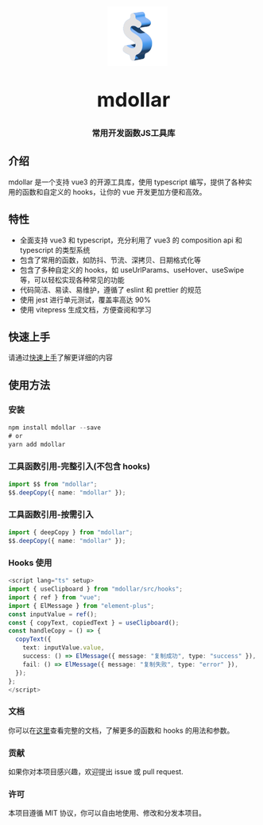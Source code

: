 <p align="center">
    <img alt="logo" src="./public/logo.png" width="120" height="120" style="margin-bottom: 10px;">
</p>
<h3 align="center" style="margin: 30px 0 30px;font-weight: bold;font-size:40px;">mdollar</h3>
<h3 align="center">常用开发函数JS工具库</h3>

## 介绍

mdollar 是一个支持 vue3 的开源工具库，使用 typescript 编写，提供了各种实用的函数和自定义的 hooks，让你的 vue 开发更加方便和高效。


## 特性

- 全面支持 vue3 和 typescript，充分利用了 vue3 的 composition api 和 typescript 的类型系统
- 包含了常用的函数，如防抖、节流、深拷贝、日期格式化等
- 包含了多种自定义的 hooks，如 useUrlParams、useHover、useSwipe 等，可以轻松实现各种常见的功能
- 代码简洁、易读、易维护，遵循了 eslint 和 prettier 的规范
- 使用 jest 进行单元测试，覆盖率高达 90%
- 使用 vitepress 生成文档，方便查阅和学习

## 快速上手

请通过[快速上手](https://baikebaba.gitee.io/mdollar/guide/install)了解更详细的内容

## 使用方法

### 安装

```ts
npm install mdollar --save
# or
yarn add mdollar
```

### 工具函数引用-完整引入(不包含 hooks)

```typescript
import $$ from "mdollar";
$$.deepCopy({ name: "mdollar" });
```

### 工具函数引用-按需引入

```typescript
import { deepCopy } from "mdollar";
$$.deepCopy({ name: "mdollar" });
```

### Hooks 使用

```ts
<script lang="ts" setup>
import { useClipboard } from "mdollar/src/hooks";
import { ref } from "vue";
import { ElMessage } from "element-plus";
const inputValue = ref();
const { copyText, copiedText } = useClipboard();
const handleCopy = () => {
  copyText({
    text: inputValue.value,
    success: () => ElMessage({ message: "复制成功", type: "success" }),
    fail: () => ElMessage({ message: "复制失败", type: "error" }),
  });
};
</script>
```

### 文档

你可以在[这里](https://baikebaba.gitee.io/mdollar/)查看完整的文档，了解更多的函数和 hooks 的用法和参数。

### 贡献

如果你对本项目感兴趣，欢迎提出 issue 或 pull request.

### 许可

本项目遵循 MIT 协议，你可以自由地使用、修改和分发本项目。
